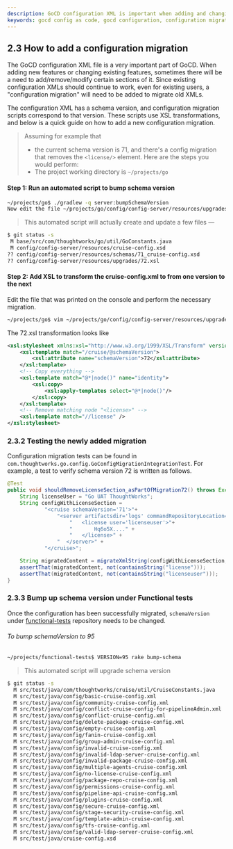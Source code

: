 ```yaml
---
description: GoCD configuration XML is important when adding and changing features. Here is a quick guide to add a new configuration migration.
keywords: gocd config as code, gocd configuration, configuration migration, migrate xml
---
```



## 2.3 How to add a configuration migration

The GoCD configuration XML file is a very important part of GoCD. When adding new features or changing existing features, sometimes there will be a need to add/remove/modify certain sections of it. Since existing configuration XMLs should continue to work, even for existing users, a "configuration migration" will need to be added to migrate old XMLs.

The configuration XML has a schema version, and configuration migration scripts correspond to that version. These scripts use XSL transformations, and below is a quick guide on how to add a new configuration migration.

> Assuming for example that
> * the current schema version is 71, and there's a config migration that removes the `<license/>` element. Here are the steps you would perform:
> * The project working directory is `~/projects/go`

#### Step 1: Run an automated script to bump schema version

```bash
~/projects/go$ ./gradlew -q server:bumpSchemaVersion
Now edit the file ~/projects/go/config/config-server/resources/upgrades/72.xsl
```

> This automated script will actually create and update a few files —

```bash
$ git status -s
 M base/src/com/thoughtworks/go/util/GoConstants.java
 M config/config-server/resources/cruise-config.xsd
?? config/config-server/resources/schemas/71_cruise-config.xsd
?? config/config-server/resources/upgrades/72.xsl
```

#### Step 2: Add XSL to transform the cruise-config.xml to from one version to the next

Edit the file that was printed on the console and perform the necessary migration.

```bash
~/projects/go$ vim ~/projects/go/config/config-server/resources/upgrades/72.xsl
```

The 72.xsl transformation looks like

```xml
<xsl:stylesheet xmlns:xsl="http://www.w3.org/1999/XSL/Transform" version="1.0">
    <xsl:template match="/cruise/@schemaVersion">
        <xsl:attribute name="schemaVersion">72</xsl:attribute>
    </xsl:template>
    <!-- Copy everything -->
    <xsl:template match="@*|node()" name="identity">
        <xsl:copy>
            <xsl:apply-templates select="@*|node()"/>
        </xsl:copy>
    </xsl:template>
    <!-- Remove matching node "<license>" -->
    <xsl:template match="//license" />
</xsl:stylesheet>
```

### 2.3.2 Testing the newly added migration

Configuration migration tests can be found in ```com.thoughtworks.go.config.GoConfigMigrationIntegrationTest```. For example, a test to verify schema version 72 is written as follows.

```java
@Test
public void shouldRemoveLicenseSection_asPartOfMigration72() throws Exception {
    String licenseUser = "Go UAT ThoughtWorks";
    String configWithLicenseSection =
            "<cruise schemaVersion='71'>"+
                "<server artifactsdir='logs' commandRepositoryLocation='default' serverId='dev-id'>" +
                    "   <license user='licenseuser'>"+
                    "       Hq6o5X...." +
                    "   </license>" +
                "  </server>" +
            "</cruise>";

    String migratedContent = migrateXmlString(configWithLicenseSection, 71);
    assertThat(migratedContent, not(containsString("license")));
    assertThat(migratedContent, not(containsString("licenseuser")));
}
```

### 2.3.3 Bump up schema version under Functional tests
Once the configuration has been successfully migrated, `schemaVersion` under [functional-tests](https://github.com/gocd/functional-tests) repository needs to be changed.

###### To bump schemaVersion to 95

```bash
~/projects/functional-tests$ VERSION=95 rake bump-schema
```

> This automated script will upgrade schema version

```bash
$ git status -s
  M src/test/java/com/thoughtworks/cruise/util/CruiseConstants.java
  M src/test/java/config/basic-cruise-config.xml
  M src/test/java/config/community-cruise-config.xml
  M src/test/java/config/conflict-cruise-config-for-pipelineAdmin.xml
  M src/test/java/config/conflict-cruise-config.xml
  M src/test/java/config/delete-package-cruise-config.xml
  M src/test/java/config/empty-cruise-config.xml
  M src/test/java/config/fanin-cruise-config.xml
  M src/test/java/config/group-admin-cruise-config.xml
  M src/test/java/config/invalid-cruise-config.xml
  M src/test/java/config/invalid-ldap-server-cruise-config.xml
  M src/test/java/config/invalid-package-cruise-config.xml
  M src/test/java/config/multiple-agents-cruise-config.xml
  M src/test/java/config/no-license-cruise-config.xml
  M src/test/java/config/package-repo-cruise-config.xml
  M src/test/java/config/permissions-cruise-config.xml
  M src/test/java/config/pipeline-api-cruise-config.xml
  M src/test/java/config/plugins-cruise-config.xml
  M src/test/java/config/secure-cruise-config.xml
  M src/test/java/config/stage-security-cruise-config.xml
  M src/test/java/config/template-admin-cruise-config.xml
  M src/test/java/config/tfs-cruise-config.xml
  M src/test/java/config/valid-ldap-server-cruise-config.xml
  M src/test/java/cruise-config.xsd
```
